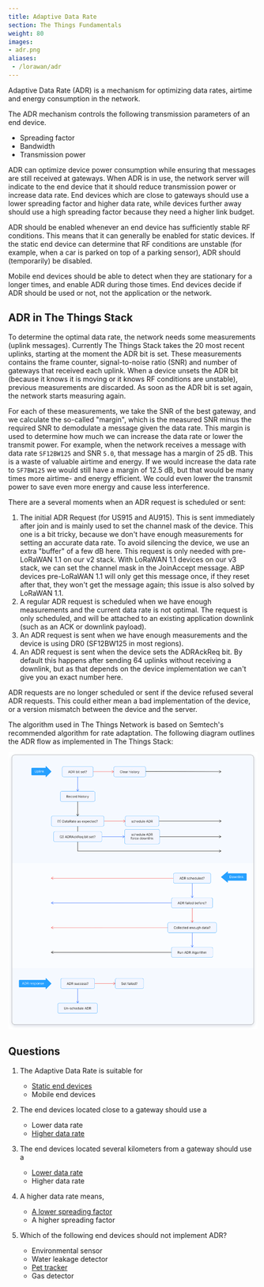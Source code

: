 ```yaml
---
title: Adaptive Data Rate
section: The Things Fundamentals
weight: 80
images:
- adr.png
aliases:
 - /lorawan/adr
---
```


Adaptive Data Rate (ADR) is a mechanism for optimizing data rates, airtime and energy consumption in the network.

The ADR mechanism controls the following transmission parameters of an end device.

*   Spreading factor
*   Bandwidth
*   Transmission power

ADR can optimize device power consumption while ensuring that messages are still received at gateways. When ADR is in use, the network server will indicate to the end device that it should reduce transmission power or increase data rate. End devices which are close to gateways should use a lower spreading factor and higher data rate, while devices further away should use a high spreading factor because they need a higher link budget.

ADR should be enabled whenever an end device has sufficiently stable RF conditions. This means that it can generally be enabled for static devices. If the static end device can determine that RF conditions are unstable (for example, when a car is parked on top of a parking sensor), ADR should (temporarily) be disabled.

Mobile end devices should be able to detect when they are stationary for a longer times, and enable ADR during those times. End devices decide if ADR should be used or not, not the application or the network. 

## ADR in The Things Stack

To determine the optimal data rate, the network needs some measurements (uplink messages). Currently The Things Stack takes the 20 most recent uplinks, starting at the moment the ADR bit is set. These measurements contains the frame counter, signal-to-noise ratio (SNR) and number of gateways that received each uplink. When a device unsets the ADR bit (because it knows it is moving or it knows RF conditions are unstable), previous measurements are discarded. As soon as the ADR bit is set again, the network starts measuring again.

For each of these measurements, we take the SNR of the best gateway, and we calculate the so-called "margin", which is the measured SNR minus the required SNR to demodulate a message given the data rate. This margin is used to determine how much we can increase the data rate or lower the transmit power. For example, when the network receives a message with data rate `SF12BW125` and SNR `5.0`, that message has a margin of 25 dB. This is a waste of valuable airtime and energy. If we would increase the data rate to `SF7BW125` we would still have a margin of 12.5 dB, but that would be many times more airtime- and energy efficient. We could even lower the transmit power to save even more energy and cause less interference.

There are a several moments when an ADR request is scheduled or sent:

1. The initial ADR Request (for US915 and AU915). This is sent immediately after join and is mainly used to set the channel mask of the device. This one is a bit tricky, because we don't have enough measurements for setting an accurate data rate. To avoid silencing the device, we use an extra "buffer" of a few dB here. This request is only needed with pre-LoRaWAN 1.1 on our v2 stack. With LoRaWAN 1.1 devices on our v3 stack, we can set the channel mask in the JoinAccept message. ABP devices pre-LoRaWAN 1.1 will only get this message once, if they reset after that, they won't get the message again; this issue is also solved by LoRaWAN 1.1.
2. A regular ADR request is scheduled when we have enough measurements and the current data rate is not optimal. The request is only scheduled, and will be attached to an existing application downlink (such as an ACK or downlink payload).
3. An ADR request is sent when we have enough measurements and the device is using DR0 (SF12BW125 in most regions).
4. An ADR request is sent when the device sets the ADRAckReq bit. By default this happens after sending 64 uplinks without receiving a downlink, but as that depends on the device implementation we can't give you an exact number here.

ADR requests are no longer scheduled or sent if the device refused several ADR requests. This could either mean a bad implementation of the device, or a version mismatch between the device and the server.

The algorithm used in The Things Network is based on Semtech's recommended algorithm for rate adaptation. The following diagram outlines the ADR flow as implemented in The Things Stack:

![ADR Overview](adr.png)

## Questions

1. The Adaptive Data Rate is suitable for
   - <span style="text-decoration:underline;">Static end devices</span>
   - Mobile end devices
    
    
2. The end devices located close to a gateway should use a
   - Lower data rate
   - <span style="text-decoration:underline;">Higher data rate</span>
   
   
3. The end devices located several kilometers from a gateway should use a
   - <span style="text-decoration:underline;">Lower data rate</span>
   - Higher data rate
    
    
4. A higher data rate means,
   - <span style="text-decoration:underline;">A lower spreading factor</span>
   - A higher spreading factor
   
   
5. Which of the following end devices should not implement ADR?
   - Environmental sensor
   - Water leakage detector
   - <span style="text-decoration:underline;">Pet tracker</span>
   - Gas detector
